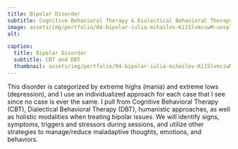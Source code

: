 ```yaml
---
title: Bipolar Disorder
subtitle: Cognitive Behavioral Therapy & Dialectical Behavioral Therapy.
image: assets/img/portfolio/04-bipolar-iulia-mihailov-Ki1SlvmcswM-unsplash.jpg
alt:

caption:
  title: Bipolar Disorder
  subtitle: CBT and DBT
  thumbnail: assets/img/portfolio/04-bipolar-iulia-mihailov-Ki1SlvmcswM-unsplash-thumbnail.jpg
---
```

This disorder is categorized by extreme highs (mania) and extreme lows (depression), and I use an individualized approach for each case that I see since no case is ever the same.  I pull from Cognitive Behavioral Therapy (CBT), Dialectical Behavioral Therapy (DBT), humanistic approaches, as well as holistic modalities when treating bipolar issues.  We will identify signs, symptoms, triggers and stressors during sessions, and utilize other strategies to manage/reduce maladaptive thoughts, emotions, and behaviors.

